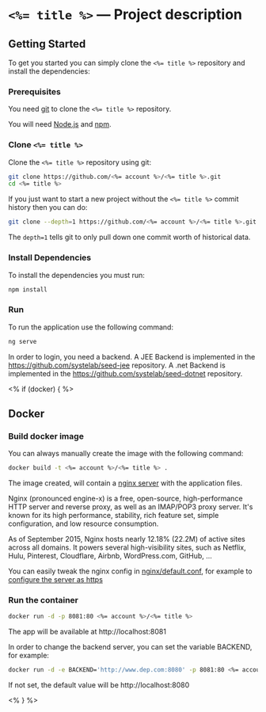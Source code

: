 
# `<%= title %>` — Project description

## Getting Started

To get you started you can simply clone the `<%= title %>` repository and install the dependencies:

### Prerequisites

You need [git][git] to clone the `<%= title %>` repository.

You will need [Node.js][node] and [npm][npm].

### Clone `<%= title %>`

Clone the `<%= title %>` repository using git:

```bash
git clone https://github.com/<%= account %>/<%= title %>.git
cd <%= title %>
```

If you just want to start a new project without the `<%= title %>` commit history then you can do:

```bash
git clone --depth=1 https://github.com/<%= account %>/<%= title %>.git <your-project-name>
```

The `depth=1` tells git to only pull down one commit worth of historical data.

### Install Dependencies

To install the dependencies you must run:

```bash
npm install
```
### Run

To run the application use the following command:

```bash
ng serve
```

In order to login, you need a backend. A JEE Backend is implemented in the https://github.com/systelab/seed-jee repository. A .net Backend is implemented in the https://github.com/systelab/seed-dotnet repository.

<% if (docker) { %>

## Docker

### Build docker image


You can always manually create the image with the following command:

```bash
docker build -t <%= account %>/<%= title %> .
```

The image created, will contain a [nginx server][nginx] with the application files.

Nginx (pronounced engine-x) is a free, open-source, high-performance HTTP server and reverse proxy, as well as an IMAP/POP3 proxy server. It's known for its high performance, stability, rich feature set, simple configuration, and low resource consumption.

As of September 2015, Nginx hosts nearly 12.18% (22.2M) of active sites across all domains. It powers several high-visibility sites, such as Netflix, Hulu, Pinterest, Cloudflare, Airbnb, WordPress.com, GitHub, ...

You can easily tweak the nginx config in [nginx/default.conf](nginx/default.conf), for example to [configure the server as https](http://nginx.org/en/docs/http/configuring_https_servers.html)

### Run the container

```bash
docker run -d -p 8081:80 <%= account %>/<%= title %>
```

The app will be available at http://localhost:8081

In order to change the backend server, you can set the variable BACKEND, for example:

```bash
docker run -d -e BACKEND='http://www.dep.com:8080' -p 8081:80 <%= account %>/<%= title %>
```

If not set, the default value will be http://localhost:8080

<% } %>


[git]: https://git-scm.com/
[npm]: https://www.npmjs.com/
[node]: https://nodejs.org
[Angular]: https://angular.io/
[nginx]: https://nginx.org/
